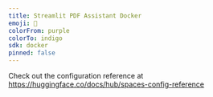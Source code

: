 ```yaml
---
title: Streamlit PDF Assistant Docker
emoji: 🐢
colorFrom: purple
colorTo: indigo
sdk: docker
pinned: false
---
```


Check out the configuration reference at https://huggingface.co/docs/hub/spaces-config-reference
